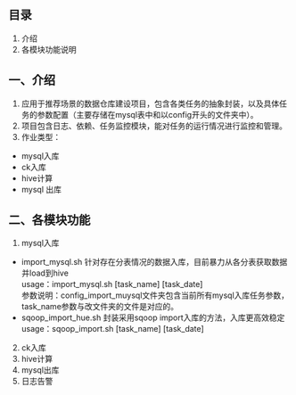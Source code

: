 ## 目录
1. 介绍
2. 各模块功能说明

## <a name="module">一、介绍</a>
1. 应用于推荐场景的数据仓库建设项目，包含各类任务的抽象封装，以及具体任务的参数配置（主要存储在mysql表中和以config开头的文件夹中）。
2. 项目包含日志、依赖、任务监控模块，能对任务的运行情况进行监控和管理。
3. 作业类型：
 - mysql入库
 - ck入库
 - hive计算
 - mysql 出库

## <a name="module">二、各模块功能</a>
1. mysql入库  
 - import_mysql.sh 针对存在分表情况的数据入库，目前暴力从各分表获取数据并load到hive  
 usage：import_mysql.sh [task_name] [task_date]  
 参数说明：config_import_muysql文件夹包含当前所有mysql入库任务参数，task_name参数与改文件夹的文件是对应的。  
 - sqoop_import_hue.sh 封装采用sqoop import入库的方法，入库更高效稳定  
     usage：sqoop_import.sh [task_name] [task_date]  
     
2. ck入库
3. hive计算
4. mysql出库
5. 日志告警






